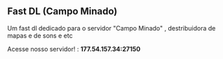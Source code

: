 ## Fast DL (Campo Minado)

Um fast dl dedicado para o servidor "Campo Minado" , destribuidora de mapas e de sons e etc

Acesse nosso servidor! : **177.54.157.34:27150**
